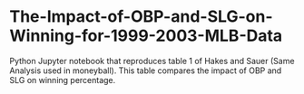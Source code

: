 # The-Impact-of-OBP-and-SLG-on-Winning-for-1999-2003-MLB-Data
Python Jupyter notebook that reproduces table 1 of Hakes and Sauer (Same Analysis used in moneyball). This table compares the impact of OBP and SLG on winning percentage.
